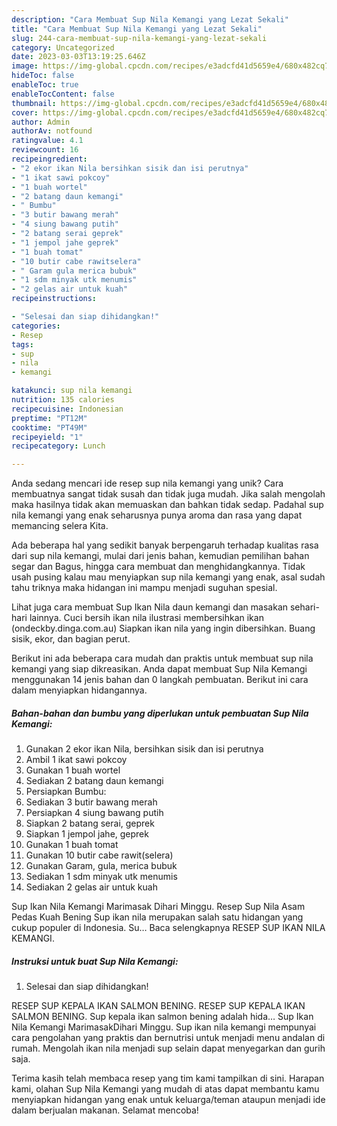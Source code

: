 ```yaml
---
description: "Cara Membuat Sup Nila Kemangi yang Lezat Sekali"
title: "Cara Membuat Sup Nila Kemangi yang Lezat Sekali"
slug: 244-cara-membuat-sup-nila-kemangi-yang-lezat-sekali
category: Uncategorized
date: 2023-03-03T13:19:25.646Z
image: https://img-global.cpcdn.com/recipes/e3adcfd41d5659e4/680x482cq70/sup-nila-kemangi-foto-resep-utama.jpg
hideToc: false
enableToc: true
enableTocContent: false
thumbnail: https://img-global.cpcdn.com/recipes/e3adcfd41d5659e4/680x482cq70/sup-nila-kemangi-foto-resep-utama.jpg
cover: https://img-global.cpcdn.com/recipes/e3adcfd41d5659e4/680x482cq70/sup-nila-kemangi-foto-resep-utama.jpg
author: Admin
authorAv: notfound
ratingvalue: 4.1
reviewcount: 16
recipeingredient:
- "2 ekor ikan Nila bersihkan sisik dan isi perutnya"
- "1 ikat sawi pokcoy"
- "1 buah wortel"
- "2 batang daun kemangi"
- " Bumbu"
- "3 butir bawang merah"
- "4 siung bawang putih"
- "2 batang serai geprek"
- "1 jempol jahe geprek"
- "1 buah tomat"
- "10 butir cabe rawitselera"
- " Garam gula merica bubuk"
- "1 sdm minyak utk menumis"
- "2 gelas air untuk kuah"
recipeinstructions:

- "Selesai dan siap dihidangkan!"
categories:
- Resep
tags:
- sup
- nila
- kemangi

katakunci: sup nila kemangi 
nutrition: 135 calories
recipecuisine: Indonesian
preptime: "PT12M"
cooktime: "PT49M"
recipeyield: "1"
recipecategory: Lunch

---
```





Anda sedang mencari ide resep sup nila kemangi yang unik? Cara membuatnya sangat tidak susah dan tidak juga mudah. Jika salah mengolah maka hasilnya tidak akan memuaskan dan bahkan tidak sedap. Padahal sup nila kemangi yang enak seharusnya punya aroma dan rasa yang dapat memancing selera Kita.





Ada beberapa hal yang sedikit banyak berpengaruh terhadap kualitas rasa dari sup nila kemangi, mulai dari jenis bahan, kemudian pemilihan bahan segar dan Bagus, hingga cara membuat dan menghidangkannya. Tidak usah pusing kalau mau menyiapkan sup nila kemangi yang enak,      asal sudah tahu triknya maka hidangan ini mampu menjadi suguhan spesial.














Lihat juga cara membuat Sup Ikan Nila daun kemangi dan masakan sehari-hari lainnya. Cuci bersih ikan nila ilustrasi membersihkan ikan (ondeckby.dinga.com.au) Siapkan ikan nila yang ingin dibersihkan. Buang sisik, ekor, dan bagian perut.






Berikut ini ada beberapa cara mudah dan praktis untuk membuat sup nila kemangi yang siap dikreasikan. Anda dapat membuat Sup Nila Kemangi menggunakan 14 jenis bahan dan 0 langkah pembuatan. Berikut ini cara dalam menyiapkan hidangannya.

<!--inarticleads1-->

##### Bahan-bahan dan bumbu yang diperlukan untuk pembuatan Sup Nila Kemangi:

1. Gunakan 2 ekor ikan Nila, bersihkan sisik dan isi perutnya
1. Ambil 1 ikat sawi pokcoy
1. Gunakan 1 buah wortel
1. Sediakan 2 batang daun kemangi
1. Persiapkan  Bumbu:
1. Sediakan 3 butir bawang merah
1. Persiapkan 4 siung bawang putih
1. Siapkan 2 batang serai, geprek
1. Siapkan 1 jempol jahe, geprek
1. Gunakan 1 buah tomat
1. Gunakan 10 butir cabe rawit(selera)
1. Gunakan  Garam, gula, merica bubuk
1. Sediakan 1 sdm minyak utk menumis
1. Sediakan 2 gelas air untuk kuah


Sup Ikan Nila Kemangi Marimasak Dihari Minggu. Resep Sup Nila Asam Pedas Kuah Bening Sup ikan nila merupakan salah satu hidangan yang cukup populer di Indonesia. Su… Baca selengkapnya RESEP SUP IKAN NILA KEMANGI. 

<!--inarticleads2-->

##### Instruksi untuk buat Sup Nila Kemangi:


1. Selesai dan siap dihidangkan!

RESEP SUP KEPALA IKAN SALMON BENING. RESEP SUP KEPALA IKAN SALMON BENING. Sup kepala ikan salmon bening adalah hida… Sup Ikan Nila Kemangi MarimasakDihari Minggu. Sup ikan nila kemangi mempunyai cara pengolahan yang praktis dan bernutrisi untuk menjadi menu andalan di rumah. Mengolah ikan nila menjadi sup selain dapat menyegarkan dan gurih saja. 

Terima kasih telah membaca resep yang tim kami tampilkan di sini. Harapan kami, olahan Sup Nila Kemangi yang mudah di atas dapat membantu kamu menyiapkan hidangan yang enak untuk keluarga/teman ataupun menjadi ide dalam berjualan makanan. Selamat mencoba!
